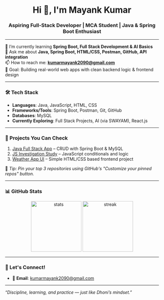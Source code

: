 <h1 align="center">Hi 👋, I'm Mayank Kumar</h1>
<h3 align="center">Aspiring Full-Stack Developer | MCA Student | Java & Spring Boot Enthusiast</h3>

---

🌱 I’m currently learning **Spring Boot, Full Stack Development & AI Basics**  
💬 Ask me about **Java, Spring Boot, HTML/CSS, Postman, GitHub, API integration**  
📫 How to reach me: **kumarmayank2090@gmail.com**  
🎯 Goal: Building real-world web apps with clean backend logic & frontend design

---

### 🛠️ Tech Stack
- **Languages**: Java, JavaScript, HTML, CSS  
- **Frameworks/Tools**: Spring Boot, Postman, Git, GitHub  
- **Databases**: MySQL  
- **Currently Exploring**: Full Stack Projects, AI (via SWAYAM), React.js

---

### 📌 Projects You Can Check
1. [Java Full Stack App](https://github.com/kumarmayank02/java-fullstack-project) – CRUD with Spring Boot & MySQL  
2. [JS Investigation Study](https://github.com/kumarmayank02/JS-Investigation-study) – JavaScript conditionals and logic  
3. [Weather App UI](https://github.com/kumarmayank02/weather-app) – Simple HTML/CSS based frontend project  

📌 *Tip: Pin your top 3 repositories using GitHub's "Customize your pinned repos" button.*

---

### 📊 GitHub Stats

<p align="center">
  <img src="https://github-readme-stats.vercel.app/api?username=kumarmayank02&show_icons=true&theme=tokyonight" alt="stats" height="165"/>
  <img src="https://github-readme-streak-stats.herokuapp.com/?user=kumarmayank02&theme=tokyonight" alt="streak" height="165"/>
</p>

---

### 🤝 Let's Connect!
- 📧 **Email**: kumarmayank2090@gmail.com  


---

*“Discipline, learning, and practice — just like Dhoni’s mindset.”*


